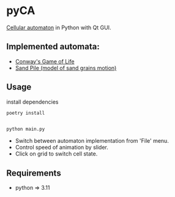 # pyCA

[Cellular automaton](https://en.wikipedia.org/wiki/Cellular_automaton) in Python with Qt GUI.

## Implemented automata:

* [Conway's Game of Life](https://en.wikipedia.org/wiki/Conway%27s_Game_of_Life)
* [Sand Pile (model of sand grains motion)](https://en.wikipedia.org/wiki/Block_cellular_automaton)

## Usage

install dependencies

```bash
poetry install
```

```bash

python main.py

```

* Switch between automaton implementation from 'File' menu.
* Control speed of animation by slider.
* Click on grid to switch cell state.

## Requirements

* python => 3.11
